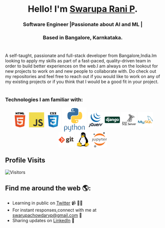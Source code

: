 <h1 align="center"> Hello! I'm <a href="https://www.linkedin.com/in/swarupap/"><b>Swarupa Rani P</b></a>.
<h3 align="center">Software Engineer |Passionate about AI and ML |</h3></h1>
         <h3 align = "center"> Based in Bangalore, Karnkataka.<br><br> </h3>
<h4></h4>
A self-taught, passionate and full-stack developer from Bangalore,India.Im looking to apply my skills as part of a fast-paced, quality-driven team in order to build better experiences on the web.I am always on the lookout for new projects to work on and new people to collaborate with. Do check out my repositories and feel free to reach out if you would like to work on any of my existing projects or if you think that I would be a good fit in your project.
<br>
<br>
                                                                               
                                                                                          
 <h3 align="left">Technologies I am familiar with:</h3>
<p align="center">
		<img align="center" src="https://raw.githubusercontent.com/devicons/devicon/master/icons/html5/html5-original-wordmark.svg" alt="devicon" height="50" width="50" />
        <img align="center" src="https://raw.githubusercontent.com/devicons/devicon/master/icons/javascript/javascript-original.svg" alt="devicon" height="50" width="50" />
		<img align="center" src="https://raw.githubusercontent.com/devicons/devicon/master/icons/css3/css3-original-wordmark.svg" alt="devicon" height="50" width="50" />
		<img align="center" src="https://raw.githubusercontent.com/devicons/devicon/master/icons/python/python-original-wordmark.svg" height="80" width="80" />
		<img align="center" src="https://raw.githubusercontent.com/devicons/devicon/master/icons/jquery/jquery-original-wordmark.svg" alt="devicon" height="50" width="50" />
		<img align="center" src="https://raw.githubusercontent.com/devicons/devicon/master/icons/django/django-original.svg" alt="devicon" height="50" width="50" />
		<img align="center" src="https://raw.githubusercontent.com/devicons/devicon/master/icons/microsoftsqlserver/microsoftsqlserver-plain-wordmark.svg" alt="devicon" height="50" width="50" />
		<img align="center" src="https://raw.githubusercontent.com/devicons/devicon/master/icons/mysql/mysql-original-wordmark.svg" alt="devicon" height="50" width="50" />
		<img align="center" src="https://raw.githubusercontent.com/devicons/devicon/master/icons/git/git-original-wordmark.svg" alt="devicon" height="50" width="50" />
		<img align="center" src="https://raw.githubusercontent.com/devicons/devicon/master/icons/linux/linux-original.svg" alt="devicon" height="50" width="50" />
		<img align="center" src="https://raw.githubusercontent.com/devicons/devicon/master/icons/jupyter/jupyter-original-wordmark.svg" alt="devicon" height="50" width="50" />
</p>

## Profile Visits

![Visitors](https://api.visitorbadge.io/api/visitors?path=https%3A%2F%2Fgithub.com%2FSwarupa567&labelColor=%23ba68c8&countColor=%23d9e3f0&style=flat)

## Find me around the web 🌎: 
- Learning in public on <a href="https://twitter.com/swarupap3">Twitter</a> 📹 ✍🏾
- <a>For instant responses,connect with me at swarupachowdaryp@gmail.com</a> 🏓
- Sharing updates on <a href="https://www.linkedin.com/in/swarupap/">LinkedIn</a> 💼

<!--END_SECTION:waka-->
